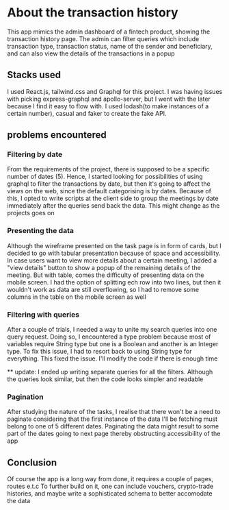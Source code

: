 # About the transaction history
This app mimics the admin dashboard  of a fintech product, showing the transaction history page. The admin can filter queries which include transaction type, transaction status, name of the sender and beneficiary, and can also view the details of the transactions in a popup 

## Stacks used
I used React.js, tailwind.css and Graphql for this project. I was having issues with picking express-graphql and apollo-server, but I went with the later because I find it easy to flow with. I used lodash(to make instances of a certain number), casual and faker to create the fake API.

## problems encountered

### Filtering by date
From the requirements of the project, there is supposed to be a specific number of dates (5). Hence, I started looking for possibilities of using graphql to filter the transactions by date, but then it's going to affect the views on the web, since the default categorising is by dates. Because of this, I opted to write scripts at the client side to group the meetings by date immediately after the queries send back the data. This might change as the projects goes on

### Presenting the data
Although the wireframe presented on the task page is in form of cards, but I decided to go with tabular presentation because of space and accessibility. In case users want to view more details about a certain meeting, I added a "view details" button to show a popup of the remaining details of the meeting.
But with table, comes the difficulty of presenting data on the mobile screen. I had the option of splitting ech row into two lines, but then it wouldn't work as data are still overflowing, so I had to remove some columns in the table on the mobile screen as well

### Filtering with queries
After a couple of trials, I needed a way to unite my search queries into one query request. Doing so, I encountered a type problem because most of variables require String type but one is a Boolean and another is an Integer type. To fix this issue, I had to resort back to using String type for everything. This fixed the issue. I'll modify the code if there is enough time

** update: I ended up writing separate queries for all the filters. Although the queries look similar, but then the code looks simpler and readable

### Pagination
After studying the nature of the tasks, I realise that there won't be a need to paginate considering that the first instance of the data I'll be fetching must belong to one of 5 different dates. Paginating the data might result to some part of the dates going to next page thereby obstructing accessibility of the app


## Conclusion
Of course the app is a long way from done, it requires a couple of pages, routes e.t.c To further build on it, one can include vouchers, crypto-trade histories, and maybe write a sophisticated schema to better accomodate the data
